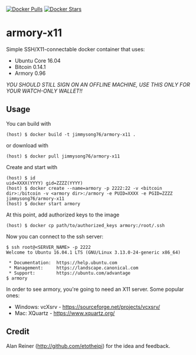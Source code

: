 [![Docker Pulls](https://img.shields.io/docker/pulls/jimmysong76/armory-x11.svg)](https://hub.docker.com/r/jimmysong76/armory-x11/)
[![Docker Stars](https://img.shields.io/docker/stars/jimmysong76/armory-x11.svg)](https://hub.docker.com/r/jimmysong76/armory-x11/)

armory-x11
===
Simple SSH/X11-connectable docker container that uses:

 * Ubuntu Core 16.04
 * Bitcoin 0.14.1
 * Armory 0.96

*YOU SHOULD STILL SIGN ON AN OFFLINE MACHINE, USE THIS ONLY FOR YOUR WATCH-ONLY WALLET!!*

Usage
-----
You can build with

    (host) $ docker build -t jimmysong76/armory-x11 .

or download with

    (host) $ docker pull jimmysong76/armory-x11

Create and start with

    (host) $ id
    uid=XXXX(YYYY) gid=ZZZZ(YYYY)
    (host) $ docker create --name=armory -p 2222:22 -v <bitcoin dir>:/bitcoin -v <armory dir>:/armory -e PUID=XXXX -e PGID=ZZZZ jimmysong76/armory-x11
    (host) $ docker start armory

At this point, add authorized keys to the image

    (host) $ docker cp path/to/authorized_keys armory:/root/.ssh

Now you can connect to the ssh server:

    $ ssh root@<SERVER_NAME> -p 2222
    Welcome to Ubuntu 16.04.1 LTS (GNU/Linux 3.13.0-24-generic x86_64)
    
     * Documentation:  https://help.ubuntu.com
     * Management:     https://landscape.canonical.com
     * Support:        https://ubuntu.com/advantage
    $ armory

In order to see armory, you're going to need an X11 server. Some popular ones:

 * Windows: vcXsrv - https://sourceforge.net/projects/vcxsrv/
 * Mac: XQuartz - https://www.xquartz.org/

Credit
------

Alan Reiner (http://github.com/etotheipi) for the idea and feedback.